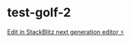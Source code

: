 # test-golf-2

[Edit in StackBlitz next generation editor ⚡️](https://stackblitz.com/~/github.com/aaronvle/test-golf-2)